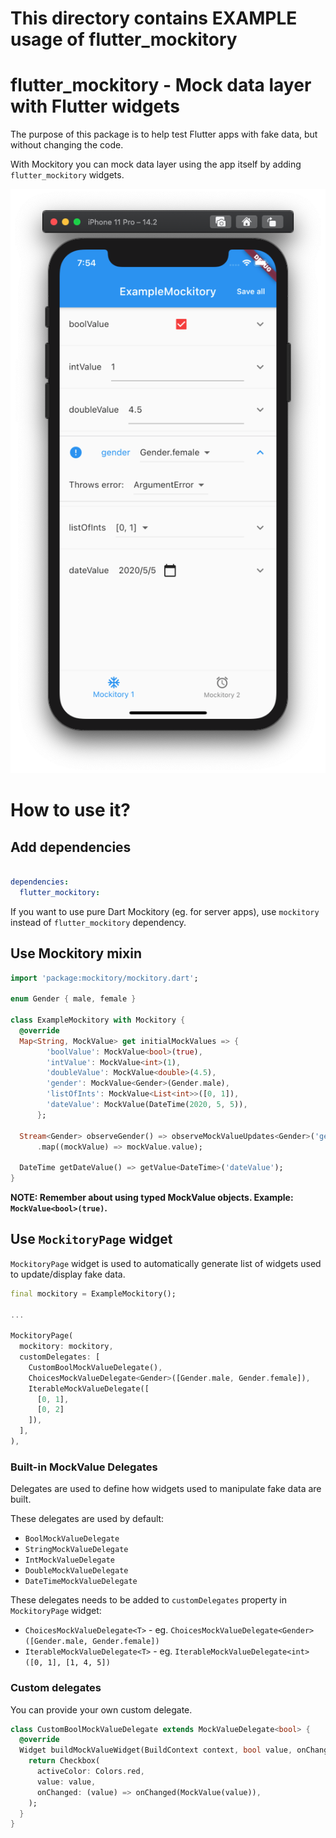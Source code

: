 # This directory contains EXAMPLE usage of flutter_mockitory 

# flutter_mockitory - Mock data layer with Flutter widgets

The purpose of this package is to help test Flutter apps with fake data, but without changing the code.

With Mockitory you can mock data layer using the app itself by adding `flutter_mockitory` widgets.

![](https://raw.githubusercontent.com/jarekb123/mockitory/master/example_ui.png)

# How to use it?

## Add dependencies

```yaml

dependencies:
  flutter_mockitory: 
```

If you want to use pure Dart Mockitory (eg. for server apps), use `mockitory` instead of `flutter_mockitory` dependency. 

## Use Mockitory mixin

```dart
import 'package:mockitory/mockitory.dart';

enum Gender { male, female }

class ExampleMockitory with Mockitory {
  @override
  Map<String, MockValue> get initialMockValues => {
        'boolValue': MockValue<bool>(true),
        'intValue': MockValue<int>(1),
        'doubleValue': MockValue<double>(4.5),
        'gender': MockValue<Gender>(Gender.male),
        'listOfInts': MockValue<List<int>>([0, 1]),
        'dateValue': MockValue(DateTime(2020, 5, 5)),
      };

  Stream<Gender> observeGender() => observeMockValueUpdates<Gender>('gender')
      .map((mockValue) => mockValue.value);

  DateTime getDateValue() => getValue<DateTime>('dateValue');
}
```
**NOTE: Remember about using typed MockValue objects. Example: `MockValue<bool>(true)`.**

## Use `MockitoryPage` widget

`MockitoryPage` widget is used to automatically generate list of widgets used to update/display fake data.

```dart
final mockitory = ExampleMockitory();

...

MockitoryPage(
  mockitory: mockitory,
  customDelegates: [
    CustomBoolMockValueDelegate(),
    ChoicesMockValueDelegate<Gender>([Gender.male, Gender.female]),
    IterableMockValueDelegate([
      [0, 1],
      [0, 2]
    ]),
  ],
),
```

### Built-in MockValue Delegates

Delegates are used to define how widgets used to manipulate fake data are built.

These delegates are used by default:

* `BoolMockValueDelegate`
* `StringMockValueDelegate`
* `IntMockValueDelegate`
* `DoubleMockValueDelegate`
* `DateTimeMockValueDelegate`

These delegates needs to be added to `customDelegates` property in `MockitoryPage` widget:

* `ChoicesMockValueDelegate<T>` - eg. `ChoicesMockValueDelegate<Gender>([Gender.male, Gender.female])`
* `IterableMockValueDelegate<T>` - eg. `IterableMockValueDelegate<int>([0, 1], [1, 4, 5])`

### Custom delegates


You can provide your own custom delegate.

```dart
class CustomBoolMockValueDelegate extends MockValueDelegate<bool> {
  @override
  Widget buildMockValueWidget(BuildContext context, bool value, onChanged) {
    return Checkbox(
      activeColor: Colors.red,
      value: value,
      onChanged: (value) => onChanged(MockValue(value)),
    );
  }
}
```
